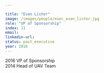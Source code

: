 ```yaml
---

title: "Evan Lister"
image: /images/people/exec_evan_lister.jpg
role: "VP of Sponsorship"
index: 11
email:
linkedin-url:
status: past_executive
year: 2016
---
```

2016 VP of Sponsorship
<br>2014 Head of UAV Team

